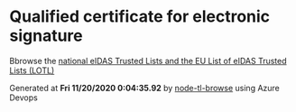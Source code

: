 # Qualified certificate for electronic signature 
 Bbrowse the [national eIDAS Trusted Lists and the EU List of eIDAS Trusted Lists (LOTL)](https://webgate.ec.europa.eu/tl-browser/#/) 
 
 
Generated at **Fri 11/20/2020  0:04:35.92** by [node-tl-browse](https://github.com/ymedlop/node-tl-browser) using Azure Devops 
